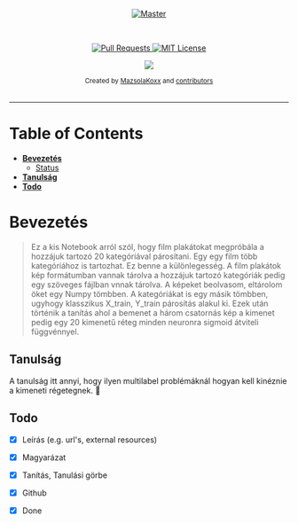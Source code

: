 
<p align="center">
  <a href="https://github.com/JoDeMiro/Linux">
    <img src="https://github.com/JoDeMiro/Linux/blob/main/Miro.png" alt="Master">
  </a>
</p>

<br>

<p align="center">
  <a href="https://github.com/JoDeMiro/Linux/pulls">
    <img src="https://img.shields.io/badge/PRs-welcome-brightgreen.svg?longCache=true" alt="Pull Requests">
  </a>
  <a href="LICENSE.md">
    <img src="https://img.shields.io/badge/License-MIT-lightgrey.svg?longCache=true" alt="MIT License">
  </a>
</p>

<p align="center">
  <a href="https://twitter.com/MazsolaKoxx" target="_blank">
    <img src="https://img.shields.io/twitter/follow/MazsolaKoxx.svg?logo=twitter">
  </a>
</p>

<div align="center">
  <sub>Created by
  <a href="https://twitter.com/MazsolaKoxx">MazsolaKoxx</a> and
  <a href="https://github.com/JoDeMiro/Linux/graphs/contributors">contributors</a>
</div>

<br>

****

# Table of Contents

- **[Bevezetés](#Bevezetés)**
  * [Status](#status)
- **[Tanulság](#Tanulság)**
- **[Todo](#Todo)**

# Bevezetés

  > Ez a kis Notebook arról szól, hogy film plakátokat megpróbála a hozzájuk tartozó 20 kategóriával párosítani. Egy egy film több kategóriához is tartozhat. Ez benne a különlegesség. A film plakátok kép formátumban vannak tárolva a hozzájuk tartozó kategóriák pedig egy szöveges fájlban vnnak tárolva. A képeket beolvasom, eltárolom öket egy Numpy tömbben. A kategóriákat is egy másik tömbben, ugyhogy klasszikus X_train, Y_train párosítás alakul ki. Ezek után történik a tanítás ahol a bemenet a három csatornás kép a kimenet pedig egy 20 kimenetű réteg minden neuronra sigmoid átviteli függvénnyel.

## Tanulság

A tanulság itt annyi, hogy ilyen multilabel problémáknál hogyan kell kinéznie a kimeneti régetegnek. :construction_worker:

## Todo

- [X] Leírás (e.g. url's, external resources)
- [X] Magyarázat
- [X] Tanítás, Tanulási görbe
- [X] Github
- [X] Done

